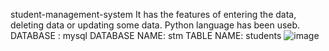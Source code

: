 student-management-system
 It has the features of entering the data, deleting data or updating some data.
 Python language has been useb.
 DATABASE : mysql
 DATABASE NAME: stm
 TABLE NAME: students
 ![image](https://user-images.githubusercontent.com/95341493/209508749-cc7698fe-ba14-4710-8c73-0cabb6da2aa6.png)

